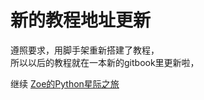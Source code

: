 # 新的教程地址更新

遵照要求，用脚手架重新搭建了教程，  
所以以后的教程就在一本新的gitbook里更新啦，  

继续
[Zoe的Python星际之旅](https://zoejane.gitbooks.io/omooc2py/content/)